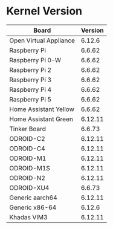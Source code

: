 
# Kernel Version

| Board | Version |
|-------|---------|
| Open Virtual Appliance | 6.12.6 |
| Raspberry Pi | 6.6.62 |
| Raspberry Pi 0-W | 6.6.62 |
| Raspberry Pi 2 | 6.6.62 |
| Raspberry Pi 3 | 6.6.62 |
| Raspberry Pi 4 | 6.6.62 |
| Raspberry Pi 5 | 6.6.62 |
| Home Assistant Yellow | 6.6.62 |
| Home Assistant Green | 6.12.11 |
| Tinker Board | 6.6.73 |
| ODROID-C2 | 6.12.11 |
| ODROID-C4 | 6.12.11 |
| ODROID-M1 | 6.12.11 |
| ODROID-M1S | 6.12.11 |
| ODROID-N2 | 6.12.11 |
| ODROID-XU4 | 6.6.73 |
| Generic aarch64 | 6.12.11 |
| Generic x86-64 | 6.12.6 |
| Khadas VIM3 | 6.12.11 |
